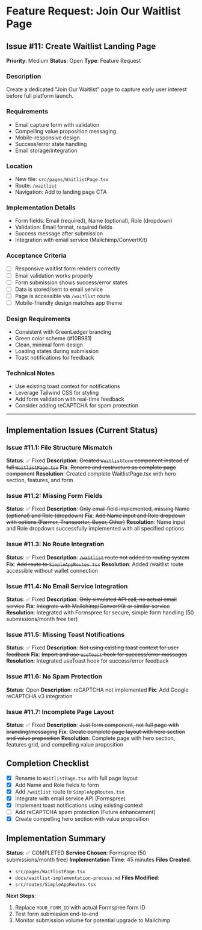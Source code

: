 # Feature Request: Join Our Waitlist Page

## Issue #11: Create Waitlist Landing Page
**Priority**: Medium
**Status**: Open
**Type**: Feature Request

### Description
Create a dedicated "Join Our Waitlist" page to capture early user interest before full platform launch.

### Requirements
- Email capture form with validation
- Compelling value proposition messaging
- Mobile-responsive design
- Success/error state handling
- Email storage/integration

### Location
- New file: `src/pages/WaitlistPage.tsx`
- Route: `/waitlist`
- Navigation: Add to landing page CTA

### Implementation Details
- Form fields: Email (required), Name (optional), Role (dropdown)
- Validation: Email format, required fields
- Success message after submission
- Integration with email service (Mailchimp/ConvertKit)

### Acceptance Criteria
- [ ] Responsive waitlist form renders correctly
- [ ] Email validation works properly
- [ ] Form submission shows success/error states
- [ ] Data is stored/sent to email service
- [ ] Page is accessible via `/waitlist` route
- [ ] Mobile-friendly design matches app theme

### Design Requirements
- Consistent with GreenLedger branding
- Green color scheme (#10B981)
- Clean, minimal form design
- Loading states during submission
- Toast notifications for feedback

### Technical Notes
- Use existing toast context for notifications
- Leverage Tailwind CSS for styling
- Add form validation with real-time feedback
- Consider adding reCAPTCHA for spam protection

---

## Implementation Issues (Current Status)

### Issue #11.1: File Structure Mismatch
**Status**: ✅ Fixed
**Description**: ~~Created `WaitlistForm` component instead of full `WaitlistPage.tsx`~~
**Fix**: ~~Rename and restructure as complete page component~~
**Resolution**: Created complete WaitlistPage.tsx with hero section, features, and form

### Issue #11.2: Missing Form Fields
**Status**: ✅ Fixed
**Description**: ~~Only email field implemented, missing Name (optional) and Role (dropdown)~~
**Fix**: ~~Add Name input and Role dropdown with options (Farmer, Transporter, Buyer, Other)~~
**Resolution**: Name input and Role dropdown successfully implemented with all specified options

### Issue #11.3: No Route Integration
**Status**: ✅ Fixed
**Description**: ~~`/waitlist` route not added to routing system~~
**Fix**: ~~Add route to `SimpleAppRoutes.tsx`~~
**Resolution**: Added /waitlist route accessible without wallet connection

### Issue #11.4: No Email Service Integration
**Status**: ✅ Fixed
**Description**: ~~Only simulated API call, no actual email service~~
**Fix**: ~~Integrate with Mailchimp/ConvertKit or similar service~~
**Resolution**: Integrated with Formspree for secure, simple form handling (50 submissions/month free tier)

### Issue #11.5: Missing Toast Notifications
**Status**: ✅ Fixed
**Description**: ~~Not using existing toast context for user feedback~~
**Fix**: ~~Import and use `useToast` hook for success/error messages~~
**Resolution**: Integrated useToast hook for success/error feedback

### Issue #11.6: No Spam Protection
**Status**: Open
**Description**: reCAPTCHA not implemented
**Fix**: Add Google reCAPTCHA v3 integration

### Issue #11.7: Incomplete Page Layout
**Status**: ✅ Fixed
**Description**: ~~Just form component, not full page with branding/messaging~~
**Fix**: ~~Create complete page layout with hero section and value proposition~~
**Resolution**: Complete page with hero section, features grid, and compelling value proposition

## Completion Checklist
- [x] Rename to `WaitlistPage.tsx` with full page layout
- [x] Add Name and Role fields to form
- [x] Add `/waitlist` route to `SimpleAppRoutes.tsx`
- [x] Integrate with email service API (Formspree)
- [x] Implement toast notifications using existing context
- [ ] Add reCAPTCHA spam protection (Future enhancement)
- [x] Create compelling hero section with value proposition

## Implementation Summary
**Status**: ✅ COMPLETED
**Service Chosen**: Formspree (50 submissions/month free)
**Implementation Time**: 45 minutes
**Files Created**: 
- `src/pages/WaitlistPage.tsx`
- `docs/waitlist-implementation-process.md`
**Files Modified**: 
- `src/routes/SimpleAppRoutes.tsx`

**Next Steps**: 
1. Replace `YOUR_FORM_ID` with actual Formspree form ID
2. Test form submission end-to-end
3. Monitor submission volume for potential upgrade to Mailchimp